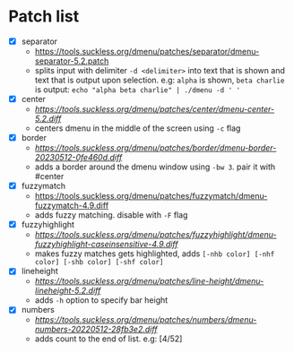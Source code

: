 # Patch list

- [x] separator
    + https://tools.suckless.org/dmenu/patches/separator/dmenu-separator-5.2.patch
    + splits input with delimiter `-d <delimiter>` into text that is shown and
      text that is output upon selection. e.g: `alpha` is shown, `beta charlie` 
      is output: `echo "alpha beta charlie" | ./dmenu -d ' '`
- [x] center
    + *https://tools.suckless.org/dmenu/patches/center/dmenu-center-5.2.diff*
    + centers dmenu in the middle of the screen using `-c` flag
- [x] border
    + *https://tools.suckless.org/dmenu/patches/border/dmenu-border-20230512-0fe460d.diff*
    + adds a border around the dmenu window using `-bw 3`. pair it with #center
- [x] fuzzymatch
    + https://tools.suckless.org/dmenu/patches/fuzzymatch/dmenu-fuzzymatch-4.9.diff
    + adds fuzzy matching. disable with `-F` flag
- [x] fuzzyhighlight
    + *https://tools.suckless.org/dmenu/patches/fuzzyhighlight/dmenu-fuzzyhighlight-caseinsensitive-4.9.diff*
    + makes fuzzy matches gets highlighted, adds `[-nhb color] [-nhf color] [-shb color] [-shf color]`
- [x] lineheight
    + *https://tools.suckless.org/dmenu/patches/line-height/dmenu-lineheight-5.2.diff*
    + adds `-h` option to specify bar height
- [x] numbers
    + *https://tools.suckless.org/dmenu/patches/numbers/dmenu-numbers-20220512-28fb3e2.diff*
    + adds count to the end of list. e.g: [4/52]
